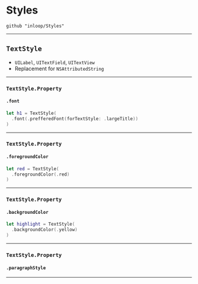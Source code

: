 # Styles
```
github "inloop/Styles"
```
---
## `TextStyle`


* `UILabel`, `UITextField`, `UITextView`
* Replacement for `NSAttributedString`

---

### `TextStyle.Property`
#### `.font`

```swift
let h1 = TextStyle(
  .font(.prefferedFont(forTextStyle: .largeTitle))
)
```
----

### `TextStyle.Property`
#### `.foregroundColor`

```swift
let red = TextStyle(
  .foregroundColor(.red)
)
```

---

### `TextStyle.Property`
#### `.backgroundColor`

```swift
let highlight = TextStyle(
  .backgroundColor(.yellow)
)
```

---

### `TextStyle.Property`
#### `.paragraphStyle`

---
